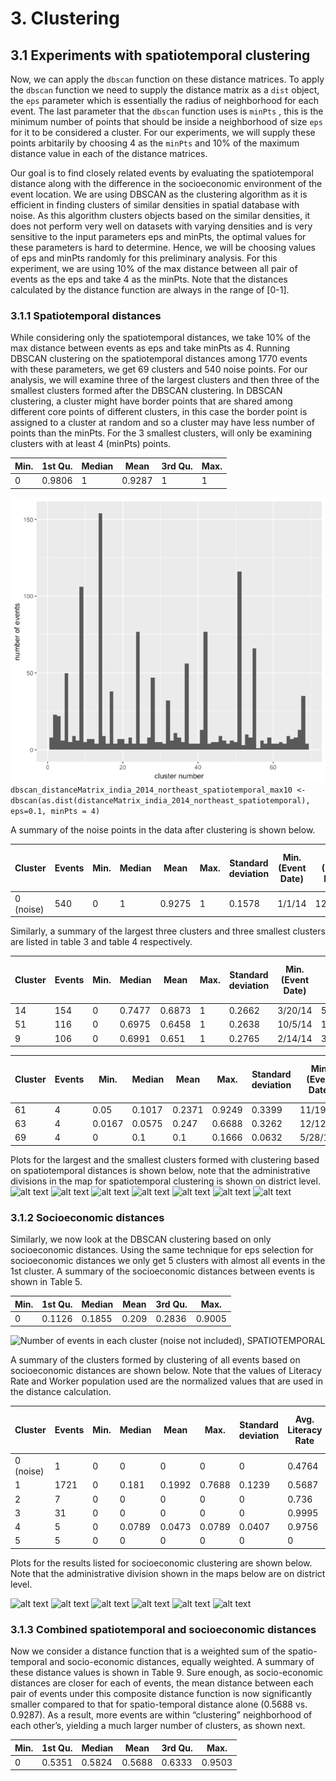 # 3. Clustering

## 3.1 Experiments with spatiotemporal clustering
Now, we can apply the `dbscan` function on these distance matrices. To apply the `dbscan` function we need to supply the distance matrix as a `dist` object, the `eps` parameter which is essentially the radius of neighborhood for each event. The last parameter that the `dbscan` function uses is `minPts` , this is the minimum number of points that should be inside a neighborhood of size `eps` for it to be considered a cluster. For our experiments, we will supply these points arbitarily by choosing 4 as the `minPts` and 10% of the maximum distance value in each of the distance matrices.

Our goal is to find closely related events by evaluating the spatiotemporal distance along with the difference in the socioeconomic environment of the event location. We are using DBSCAN as the clustering algorithm as it is efficient in finding clusters of similar densities in spatial database with noise. As this algorithm clusters objects based on the similar densities, it does not perform very well on datasets with varying densities and is very sensitive to the input parameters eps and minPts, the optimal values for these parameters is hard to determine. Hence, we will be choosing values of eps and minPts randomly for this preliminary analysis. For this experiment, we are using 10% of the max distance between all pair of events as the eps and take 4 as the minPts. Note that the distances calculated by the distance function are always in the range of [0-1].
 
### 3.1.1 Spatiotemporal distances
While considering only the spatiotemporal distances, we take 10% of the max distance between events as eps and take minPts as 4. Running DBSCAN clustering on the spatiotemporal distances among 1770 events with these parameters, we get 69 clusters and 540 noise points. For our analysis, we will examine three of the largest clusters and then three of the smallest clusters formed after the DBSCAN clustering. In DBSCAN clustering, a cluster might have border points that are shared among different core points of different clusters, in this case the border point is assigned to a cluster at random and so a cluster may have less number of points than the minPts. For the 3 smallest clusters, will only be examining clusters with at least 4 (minPts) points.

Min. | 1st Qu. | Median | Mean | 3rd Qu. | Max.
----------- | ----------- | ----------- | ----------- | ----------- | -----------
0 | 0.9806 | 1 | 0.9287 | 1 | 1

![Number of events in each cluster (noise not included), SPATIOTEMPORAL](https://github.com/sudbasnet/distanceFunction/blob/master/documentation/plots/Picture1.png)
```dbscan_distanceMatrix_india_2014_northeast_spatiotemporal_max10 <- dbscan(as.dist(distanceMatrix_india_2014_northeast_spatiotemporal), eps=0.1, minPts = 4)```

A summary of the noise points in the data after clustering is shown below.

Cluster | Events | Min. | Median | Mean | Max. | Standard deviation | Min. (Event Date) | Max. (Event Date) | Min. spatial distance (km) | Avg. spatial distance (km) | Max. spatial distance (km)
----------- | ----------- | ----------- | ----------- | ----------- | ----------- | ----------- | ----------- | ----------- | ----------- | ----------- | -----------
0 (noise) | 540 | 0 | 1 | 0.9275 | 1 | 0.1578 | 1/1/14 | 12/31/14 | 0 | 250.71 | 727.23

Similarly, a summary of the largest three clusters and three smallest clusters are listed in table 3 and table 4 respectively.

Cluster | Events | Min. | Median | Mean | Max. | Standard deviation | Min. (Event Date) | Max. (Event Date) | Min. spatial distance (km) | Avg. spatial distance (km) | Max. spatial distance (km)
----------- | ----------- | ----------- | ----------- | ----------- | ----------- | ----------- | ----------- | ----------- | ----------- | ----------- | -----------
14 | 154 | 0 | 0.7477 | 0.6873 | 1 | 0.2662 | 3/20/14 | 5/12/14 | 0 | 263.01 | 723.34
51 | 116 | 0 | 0.6975 | 0.6458 | 1 | 0.2638 | 10/5/14 | 11/11/14 | 0 | 243.27 | 723.33
9 | 106 | 0 | 0.6991 | 0.651 | 1 | 0.2765 | 2/14/14 | 3/28/14 | 0 | 243.69 | 723.33

Cluster | Events | Min. | Median | Mean | Max. | Standard deviation | Min. (Event Date) | Max. (Event Date) | Min. spatial distance (km) | Avg. spatial distance (km) | Max. spatial distance (km)
----------- | ----------- | ----------- | ----------- | ----------- | ----------- | ----------- | ----------- | ----------- | ----------- | ----------- | -----------
61 | 4 | 0.05 | 0.1017 | 0.2371 | 0.9249 | 0.3399 | 11/19/14 | 11/26/14 | 0 | 62.53 | 125.07
63 | 4 | 0.0167 | 0.0575 | 0.247 | 0.6688 | 0.3262 | 12/12/14 | 12/14/14 | 0 | 37.16 | 74.31
69 | 4 | 0 | 0.1 | 0.1 | 0.1666 | 0.0632 | 5/28/14 | 6/7/14 | 0 | 0 | 0

Plots for the largest and the smallest clusters formed with clustering based on spatiotemporal distances is shown below, note that the administrative divisions in the map for spatiotemporal clustering is shown on district level.
![alt text](https://github.com/sudbasnet/distanceFunction/blob/master/documentation/plots/Rplot02_spatiotemporal_noise_max10.png "Cluster 0 (Noise)")
![alt text](https://github.com/sudbasnet/distanceFunction/blob/master/documentation/plots/Rplot02_spatiotemporal_cluster14_max10.png  "Cluster 14")
![alt text](https://github.com/sudbasnet/distanceFunction/blob/master/documentation/plots/Rplot02_spatiotemporal_cluster51_max10.png "Cluster 51")
![alt text](https://github.com/sudbasnet/distanceFunction/blob/master/documentation/plots/Rplot02_spatiotemporal_cluster9_max10.png "Cluster 9")
![alt text](https://github.com/sudbasnet/distanceFunction/blob/master/documentation/plots/Rplot02_spatiotemporal_cluster61_max10.png "Cluster 61")
![alt text](https://github.com/sudbasnet/distanceFunction/blob/master/documentation/plots/Rplot02_spatiotemporal_cluster63_max10.png "Cluster 63")
![alt text](https://github.com/sudbasnet/distanceFunction/blob/master/documentation/plots/Rplot02_spatiotemporal_cluster69_max10.png "Cluster 69")

### 3.1.2 Socioeconomic distances
Similarly, we now look at the DBSCAN clustering based on only socioeconomic distances. Using the same technique for eps selection for socioeconomic distances we only get 5 clusters with almost all events in the 1st cluster. A summary of the socioeconomic distances between events is shown in Table 5.

Min. | 1st Qu. | Median | Mean | 3rd Qu. | Max.
----------- | ----------- | ----------- | ----------- | ----------- | -----------
0 | 0.1126 | 0.1855 | 0.209 | 0.2836 | 0.9005


![Number of events in each cluster (noise not included), SPATIOTEMPORAL](https://github.com/sudbasnet/distanceFunction/blob/master/documentation/plots/socioeconomic_clustering_structure.png)

A summary of the clusters formed by clustering of all events based on socioeconomic distances are shown below. Note that the values of Literacy Rate and Worker population used are the normalized values that are used in the distance calculation.

Cluster | Events | Min. | Median | Mean | Max. | Standard deviation | Avg. Literacy Rate | Standard Deviation Literacy Rate | Avg. Worker Pop. | Standard Deviation Worker Pop.
----------- | ----------- | ----------- | ----------- | ----------- | ----------- | ----------- | ----------- | ----------- | ----------- | -----------
0 (noise) | 1 | 0 | 0 | 0 | 0 | 0 | 0.4764 | 0 | 0.8235 | 0
1 | 1721 | 0 | 0.181 | 0.1992 | 0.7688 | 0.1239 | 0.5687 | 0.1839 | 0.2774 | 0.1791
2 | 7 | 0 | 0 | 0 | 0 | 0 | 0.736 | 0 | 0.8401 | 0
3 | 31 | 0 | 0 | 0 | 0 | 0 | 0.9995 | 0 | 0.5546 | 0
4 | 5 | 0 | 0.0789 | 0.0473 | 0.0789 | 0.0407 | 0.9756 | 0.0223 | 0.8671 | 0.0641
5 | 5 | 0 | 0 | 0 | 0 | 0 | 0 | 0 | 0.1363 | 0

Plots for the results listed for socioeconomic clustering are shown below. Note that the administrative division shown in the maps below are on district level.

![alt text](https://github.com/sudbasnet/distanceFunction/blob/master/documentation/plots/Rplot02_socioeconomic_noise_max10.png "Cluster 0 (Noise)")
![alt text](https://github.com/sudbasnet/distanceFunction/blob/master/documentation/plots/Rplot02_socioeconomic_cluster1_max10.png "Cluster 1")
![alt text](https://github.com/sudbasnet/distanceFunction/blob/master/documentation/plots/Rplot02_socioeconomic_cluster2_max10.png "Cluster 2")
![alt text](https://github.com/sudbasnet/distanceFunction/blob/master/documentation/plots/Rplot02_socioeconomic_cluster3_max10.png "Cluster 3")
![alt text](https://github.com/sudbasnet/distanceFunction/blob/master/documentation/plots/Rplot02_socioeconomic_cluster4_max10.png "Cluster 4")
![alt text](https://github.com/sudbasnet/distanceFunction/blob/master/documentation/plots/Rplot02_socioeconomic_cluster5_max10.png "Cluster 5")

### 3.1.3 Combined spatiotemporal and socioeconomic distances
Now we consider a distance function that is a weighted sum of the spatio-temporal and socio-economic distances, equally weighted.   A summary of these distance values is shown in Table 9.  Sure enough, as socio-economic distances are closer for each of events, the mean distance between each pair of events under this composite distance function is now significantly smaller compared to that for spatio-temporal distance alone (0.5688 vs. 0.9287).   As a result, more events are within “clustering” neighborhood of each other’s, yielding a much larger number of clusters, as shown next.

Min. | 1st Qu. | Median | Mean | 3rd Qu. | Max.
----------- | ----------- | ----------- | ----------- | ----------- | -----------
0 | 0.5351 | 0.5824 | 0.5688 | 0.6333 | 0.9503


